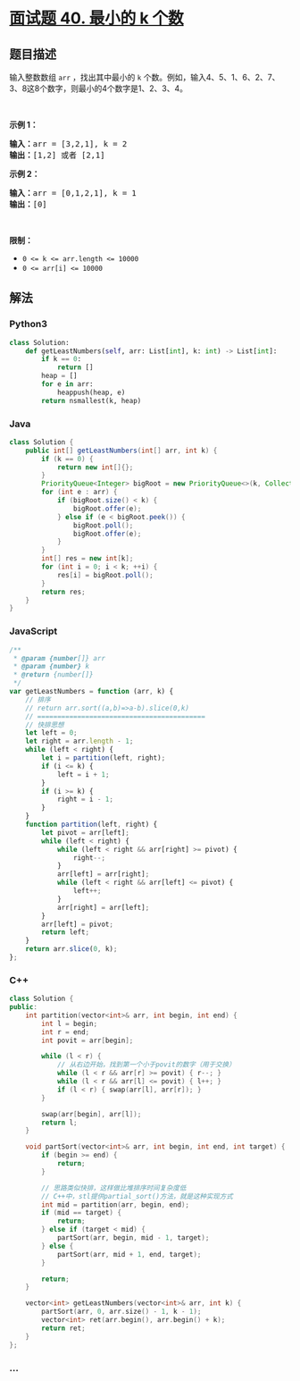 # [面试题 40. 最小的 k 个数](https://leetcode.cn/problems/zui-xiao-de-kge-shu-lcof/)

## 题目描述

<p>输入整数数组 <code>arr</code> ，找出其中最小的 <code>k</code> 个数。例如，输入4、5、1、6、2、7、3、8这8个数字，则最小的4个数字是1、2、3、4。</p>

<p>&nbsp;</p>

<p><strong>示例 1：</strong></p>

<pre><strong>输入：</strong>arr = [3,2,1], k = 2
<strong>输出：</strong>[1,2] 或者 [2,1]
</pre>

<p><strong>示例 2：</strong></p>

<pre><strong>输入：</strong>arr = [0,1,2,1], k = 1
<strong>输出：</strong>[0]</pre>

<p>&nbsp;</p>

<p><strong>限制：</strong></p>

<ul>
	<li><code>0 &lt;= k &lt;= arr.length &lt;= 10000</code></li>
	<li><code>0 &lt;= arr[i]&nbsp;&lt;= 10000</code></li>
</ul>

## 解法

<!-- tabs:start -->

### **Python3**

```python
class Solution:
    def getLeastNumbers(self, arr: List[int], k: int) -> List[int]:
        if k == 0:
            return []
        heap = []
        for e in arr:
            heappush(heap, e)
        return nsmallest(k, heap)
```

### **Java**

```java
class Solution {
    public int[] getLeastNumbers(int[] arr, int k) {
        if (k == 0) {
            return new int[]{};
        }
        PriorityQueue<Integer> bigRoot = new PriorityQueue<>(k, Collections.reverseOrder());
        for (int e : arr) {
            if (bigRoot.size() < k) {
                bigRoot.offer(e);
            } else if (e < bigRoot.peek()) {
                bigRoot.poll();
                bigRoot.offer(e);
            }
        }
        int[] res = new int[k];
        for (int i = 0; i < k; ++i) {
            res[i] = bigRoot.poll();
        }
        return res;
    }
}
```

### **JavaScript**

```js
/**
 * @param {number[]} arr
 * @param {number} k
 * @return {number[]}
 */
var getLeastNumbers = function (arr, k) {
    // 排序
    // return arr.sort((a,b)=>a-b).slice(0,k)
    // ==========================================
    // 快排思想
    let left = 0;
    let right = arr.length - 1;
    while (left < right) {
        let i = partition(left, right);
        if (i <= k) {
            left = i + 1;
        }
        if (i >= k) {
            right = i - 1;
        }
    }
    function partition(left, right) {
        let pivot = arr[left];
        while (left < right) {
            while (left < right && arr[right] >= pivot) {
                right--;
            }
            arr[left] = arr[right];
            while (left < right && arr[left] <= pivot) {
                left++;
            }
            arr[right] = arr[left];
        }
        arr[left] = pivot;
        return left;
    }
    return arr.slice(0, k);
};
```

### **C++**

```cpp
class Solution {
public:
    int partition(vector<int>& arr, int begin, int end) {
        int l = begin;
        int r = end;
        int povit = arr[begin];

        while (l < r) {
            // 从右边开始，找到第一个小于povit的数字（用于交换）
            while (l < r && arr[r] >= povit) { r--; }
            while (l < r && arr[l] <= povit) { l++; }
            if (l < r) { swap(arr[l], arr[r]); }
        }

        swap(arr[begin], arr[l]);
        return l;
    }

    void partSort(vector<int>& arr, int begin, int end, int target) {
        if (begin >= end) {
            return;
        }

        // 思路类似快排，这样做比堆排序时间复杂度低
        // C++中，stl提供partial_sort()方法，就是这种实现方式
        int mid = partition(arr, begin, end);
        if (mid == target) {
            return;
        } else if (target < mid) {
            partSort(arr, begin, mid - 1, target);
        } else {
            partSort(arr, mid + 1, end, target);
        }

        return;
    }

    vector<int> getLeastNumbers(vector<int>& arr, int k) {
        partSort(arr, 0, arr.size() - 1, k - 1);
        vector<int> ret(arr.begin(), arr.begin() + k);
        return ret;
    }
};
```

### **...**

```

```

<!-- tabs:end -->
